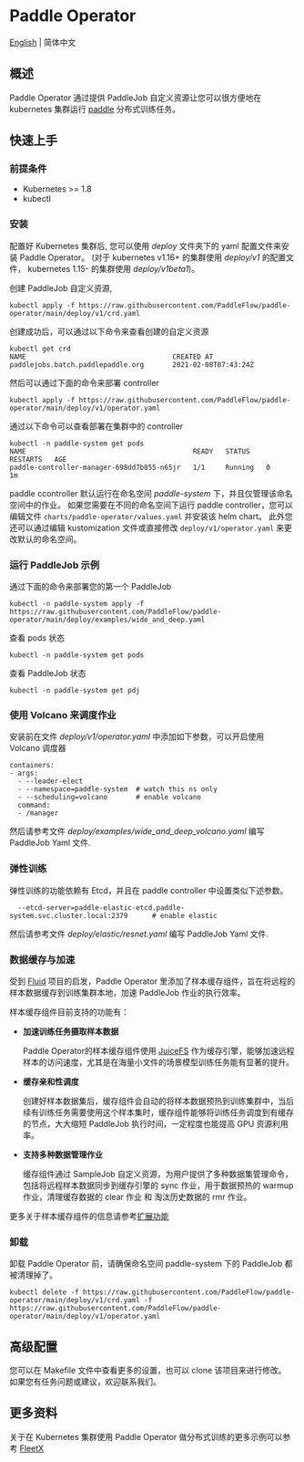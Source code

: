 # Paddle Operator

[English](./README.md) | 简体中文

## 概述

Paddle Operator 通过提供 PaddleJob 自定义资源让您可以很方便地在 kubernetes 集群运行 [paddle](https://www.paddlepaddle.org.cn/) 分布式训练任务。

## 快速上手
### 前提条件

* Kubernetes >= 1.8
* kubectl

### 安装

配置好 Kubernetes 集群后, 您可以使用 *deploy* 文件夹下的 yaml 配置文件来安装 Paddle Operator。
(对于 kubernetes v1.16+ 的集群使用 *deploy/v1* 的配置文件， kubernetes 1.15- 的集群使用 *deploy/v1beta1*)。

创建 PaddleJob 自定义资源,
```shell
kubectl apply -f https://raw.githubusercontent.com/PaddleFlow/paddle-operator/main/deploy/v1/crd.yaml
```

创建成功后，可以通过以下命令来查看创建的自定义资源
```shell
kubectl get crd
NAME                                    CREATED AT
paddlejobs.batch.paddlepaddle.org       2021-02-08T07:43:24Z
```

然后可以通过下面的命令来部署 controller

```shell
kubectl apply -f https://raw.githubusercontent.com/PaddleFlow/paddle-operator/main/deploy/v1/operator.yaml
```

通过以下命令可以查看部署在集群中的 controller
```shell
kubectl -n paddle-system get pods
NAME                                         READY   STATUS    RESTARTS   AGE
paddle-controller-manager-698dd7b855-n65jr   1/1     Running   0          1m
```

paddle ccontroller 默认运行在命名空间 *paddle-system* 下，并且仅管理该命名空间中的作业。
如果您需要在不同的命名空间下运行 paddle controller，您可以编辑文件 `charts/paddle-operator/values.yaml` 并安装该 helm chart。
此外您还可以通过编辑 kustomization 文件或直接修改 `deploy/v1/operator.yaml` 来更改默认的命名空间。

### 运行 PaddleJob 示例

通过下面的命令来部署您的第一个 PaddleJob
```shell
kubectl -n paddle-system apply -f https://raw.githubusercontent.com/PaddleFlow/paddle-operator/main/deploy/examples/wide_and_deep.yaml
```

查看 pods 状态
```shell
kubectl -n paddle-system get pods
```

查看 PaddleJob 状态
```shell
kubectl -n paddle-system get pdj
```

### 使用 Volcano 来调度作业

安装前在文件 *deploy/v1/operator.yaml* 中添加如下参数，可以开启使用 Volcano 调度器
```
containers:
- args:
  - --leader-elect
  - --namespace=paddle-system  # watch this ns only
  - --scheduling=volcano       # enable volcano
  command:
  - /manager
```

然后请参考文件 *deploy/examples/wide_and_deep_volcano.yaml* 编写 PaddleJob Yaml 文件.

### 弹性训练

弹性训练的功能依赖有 Etcd，并且在 paddle controller 中设置类似下述参数。
```
  --etcd-server=paddle-elastic-etcd.paddle-system.svc.cluster.local:2379      # enable elastic
```

然后请参考文件 *deploy/elastic/resnet.yaml* 编写 PaddleJob Yaml 文件.

### 数据缓存与加速

受到 [Fluid](https://github.com/fluid-cloudnative/fluid) 项目的启发，Paddle Operator 里添加了样本缓存组件，旨在将远程的样本数据缓存到训练集群本地，加速 PaddleJob 作业的执行效率。

样本缓存组件目前支持的功能有：

- __加速训练任务摄取样本数据__

    Paddle Operator的样本缓存组件使用 [JuiceFS](https://github.com/juicedata/juicefs) 作为缓存引擎，能够加速远程样本的访问速度，尤其是在海量小文件的场景模型训练任务能有显著的提升。

- __缓存亲和性调度__

    创建好样本数据集后，缓存组件会自动的将样本数据预热到训练集群中，当后续有训练任务需要使用这个样本集时，缓存组件能够将训练任务调度到有缓存的节点，大大缩短 PaddleJob 执行时间，一定程度也能提高 GPU 资源利用率。

- __支持多种数据管理作业__

    缓存组件通过 SampleJob 自定义资源，为用户提供了多种数据集管理命令，包括将远程样本数据同步到缓存引擎的 sync 作业，用于数据预热的 warmup 作业，清理缓存数据的 clear 作业 和 淘汰历史数据的 rmr 作业。

更多关于样本缓存组件的信息请参考[扩展功能](./docs/zh_CN/ext-overview.md)

### 卸载

卸载 Paddle Operator 前，请确保命名空间 paddle-system 下的 PaddleJob 都被清理掉了。

```shell
kubectl delete -f https://raw.githubusercontent.com/PaddleFlow/paddle-operator/main/deploy/v1/crd.yaml -f https://raw.githubusercontent.com/PaddleFlow/paddle-operator/main/deploy/v1/operator.yaml
```

## 高级配置

您可以在 Makefile 文件中查看更多的设置，也可以 clone 该项目来进行修改。 如果您有任务问题或建议，欢迎联系我们。

## 更多资料

关于在 Kubernetes 集群使用 Paddle Operator 做分布式训练的更多示例可以参考 [FleetX](https://fleet-x.readthedocs.io/en/latest/paddle_fleet_rst/paddle_on_k8s.html)
